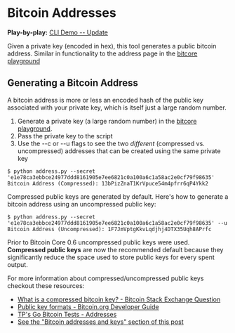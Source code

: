 # Bitcoin Addresses

**Play-by-play:** [CLI Demo -- Update](http://showterm.io/d00ae10bb8c6a0175ead5)

Given a private key (encoded in hex), this tool generates a public bitcoin address.
Similar in functionality to the address page in the [bitcore playground](https://bitcore.io/playground/#/address)

## Generating a Bitcoin Address
A bitcoin address is more or less an encoded hash of the public key associated with your private key, which is itself just a large random number.

1. Generate a private key (a large random number) in the [bitcore playground](https://bitcore.io/playground/#/address).
2. Pass the private key to the script
3. Use the --c or --u flags to see the two _different_ (compressed vs. uncompressed) addresses that can be created using the same private key

```
$ python address.py --secret 'e1e78ca3ebbce24977ddd8161905e7ee6821c0a100a6c1a58ac2e0cf79f98635'
Bitcoin Address (Compressed): 13bPizZnaT1KrVpuce54m4pfrr6qP4Ykk2
```

Compressed public keys are generated by default. Here's how to generate a bitcoin address using an uncompressed public key:
```
$ python address.py --secret 'e1e78ca3ebbce24977ddd8161905e7ee6821c0a100a6c1a58ac2e0cf79f98635' --u
Bitcoin Address (Uncompressed): 1F7JmVptgKkvLqdjhj4DTX35Uqh8APrfc
```

Prior to Bitcoin Core 0.6 uncompressed public keys were used. **Compressed public keys** are now the recommended default because they significantly reduce the space used to store public keys for every spent output.

For more information about compressed/uncompressed public keys checkout these resources:
* [What is a compressed bitcoin key? - Bitcoin Stack Exchange Question](http://bitcoin.stackexchange.com/questions/3059/what-is-a-compressed-bitcoin-key)
* [Public key formats - Bitcoin.org Developer Guide](https://bitcoin.org/en/developer-guide#public-key-formats)
* [TP's Go Bitcoin Tests - Addresses](http://gobittest.appspot.com/Address)
* [See the "Bitcoin addresses and keys" section of this post](http://www.righto.com/2014/02/bitcoins-hard-way-using-raw-bitcoin.html)
